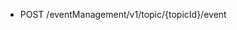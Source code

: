 <!--
    ATTENTION: This file was generated via gradle!
               Do NOT manually edit this file! Any such changes will be overwritten!
-->

* POST /eventManagement/v1/topic/{topicId}/event
